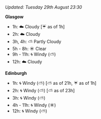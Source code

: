 *Updated: Tuesday 29th August 23:30*

**Glasgow**

* 1h: :cloud: Cloudy [:umbrella: as of 1h]
* 2h: :cloud: Cloudy
* 3h, 4h: :partly_sunny: Partly Cloudy
* 5h - 8h: :sunny: Clear
* 9h - 11h: :cyclone: Windy (:partly_sunny:)
* 12h: :cloud: Cloudy

**Edinburgh**

* 1h: :cyclone: Windy (:partly_sunny:) [:partly_sunny: as of 21h, :umbrella: as of 1h]
* 2h: :cyclone: Windy (:partly_sunny:) [:partly_sunny: as of 23h]
* 3h: :cyclone: Windy (:partly_sunny:)
* 4h - 11h: :cyclone: Windy (:sunny:)
* 12h: :cyclone: Windy (:partly_sunny:)
